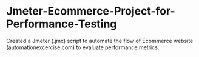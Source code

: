 # Jmeter-Ecommerce-Project-for-Performance-Testing
Created a Jmeter (.jmx) script to automate the flow of Ecommerce website (automationexcercise.com) to evaluate performance metrics.

